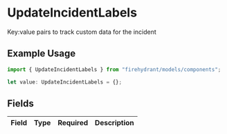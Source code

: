 # UpdateIncidentLabels

Key:value pairs to track custom data for the incident

## Example Usage

```typescript
import { UpdateIncidentLabels } from "firehydrant/models/components";

let value: UpdateIncidentLabels = {};
```

## Fields

| Field       | Type        | Required    | Description |
| ----------- | ----------- | ----------- | ----------- |
